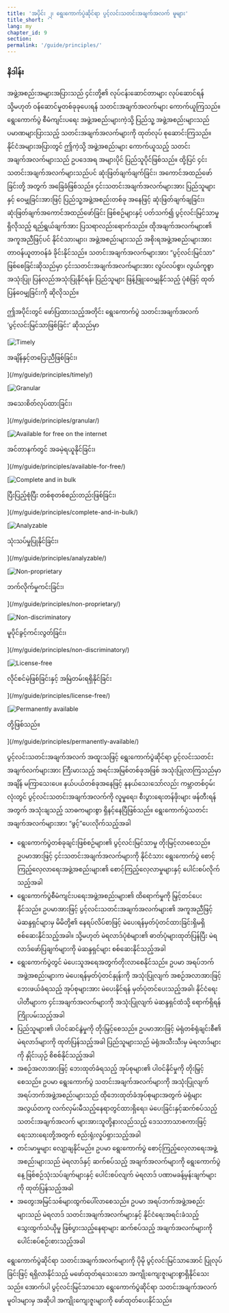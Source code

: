 ```yaml
---
title: 'အပိုင်း ၂၊ ရွေးကောက်ပွဲဆိုင်ရာ ပွင့်လင်းသတင်းအချက်အလက် မူများ'
title_short: ''
lang: my
chapter_id: 9
section: 
permalink: '/guide/principles/'
---
```


### နိဒါန်း

အဖွဲ့အစည်းအများအပြားသည် ၄င်းတို့၏ လုပ်ငန်းဆောင်တာများ လုပ်ဆောင်ရန် သို့မဟုတ် ဝန်ဆောင်မှုတစ်ခုခုပေးရန် သတင်းအချက်အလက်များ ကောက်ယူကြသည်။ ရွေးကောက်ပွဲ စီမံကျင်းပရေး အဖွဲ့အစည်းများကဲ့သို့ ပြည်သူ့ အဖွဲ့အစည်းများသည် ပမာဏများပြားသည့် သတင်းအချက်အလက်များကို ထုတ်လုပ် စုဆောင်းကြသည်။ နိုင်ငံအများအပြားတွင် ဤကဲ့သို့ အဖွဲ့အစည်းများ ကောက်ယူသည့် သတင်းအချက်အလက်များသည် ဥပဒေအရ အများပိုင် ပြည်သူပိုင်ဖြစ်သည်။ ထို့ပြင် ၄င်းသတင်းအချက်အလက်များသည်ပင် ဆုံးဖြတ်ချက်ချက်ခြင်း၊ အကောင်အထည်ဖော်ခြင်းတို့ အတွက် အခြေခံဖြစ်သည်။ ၄င်းသတင်းအချက်အလက်များအား ပြည်သူများနှင့် ဝေမျှခြင်းအားဖြင့် ပြည်သူ့အဖွဲ့အစည်းတစ်ခု အနေဖြင့် ဆုံးဖြတ်ချက်ချခြင်း၊ ဆုံးဖြတ်ချက်အကောင်အထည်ဖော်ခြင်း ဖြစ်စဉ်များနှင့် ပတ်သက်၍ ပွင့်လင်းမြင်သာမှုရှိလိုသည့် ရည်ရွယ်ချက်အား ပြသရာလည်းရောက်သည်။ ထိုအချက်အလက်များ၏ အကူအညီဖြင့်ပင် နိုင်ငံသားများ၊ အဖွဲ့အစည်းများသည် အစိုးရအဖွဲ့အစည်းများအား တာဝန်ယူတာဝန်ခံ ခိုင်းနိုင်သည်။ သတင်းအချက်အလက်များအား “ပွင့်လင်းမြင်သာ” ဖြစ်စေခြင်းဆိုသည်မှာ ၄င်းသတင်းအချက်အလက်များအား လွပ်လပ်စွာ၊ လွယ်ကူစွာ အသုံးပြု၊ ပြန်လည်အသုံးပြုနိုင်ရန်၊ ပြည်သူများ ဖြန့်ဖြူးဝေမျှနိုင်သည့် ပုံစံဖြင့် ထုတ်ပြန်ဝေမျှခြင်းကို ဆိုလိုသည်။

ဤအပိုင်းတွင် ဖော်ပြထားသည့်အတိုင်း ရွေးကောက်ပွဲ သတင်းအချက်အလက် ‘ပွင့်လင်းမြင်သာဖြစ်ခြင်း’ ဆိုသည်မှာ

[![Timely](/images/inventory/principles/timely.png)

အချိန်နှင့်တပြေးညီဖြစ်ခြင်း၊

](/my/guide/principles/timely/)

[![Granular](/images/inventory/principles/granular.png)

အသေးစိတ်လုပ်ထားခြင်း၊

](/my/guide/principles/granular/)

[![Available for free on the internet](/images/inventory/principles/available-for-free.png)

အင်တာနက်တွင် အခမဲ့ရယူနိုင်ခြင်း၊

](/my/guide/principles/available-for-free/)

[![Complete and in bulk](/images/inventory/principles/complete-and-in-bulk.png)

ပြီးပြည့်စုံပြီး တစ်စုတစ်စည်းတည်းဖြစ်ခြင်း၊

](/my/guide/principles/complete-and-in-bulk/)

[![Analyzable](/images/inventory/principles/analyzable.png)

သုံးသပ်မှုပြုနိုင်ခြင်း၊

](/my/guide/principles/analyzable/)

[![Non-proprietary](/images/inventory/principles/non-proprietary.png)

ဘက်လိုက်မှုကင်းခြင်း၊

](/my/guide/principles/non-proprietary/)

[![Non-discriminatory](/images/inventory/principles/non-discriminatory.png)

မူပိုင်ခွင့်ကင်းလွတ်ခြင်း၊

](/my/guide/principles/non-discriminatory/)

[![License-free](/images/inventory/principles/license-free.png)

လိုင်စင်မဲ့ဖြစ်ခြင်းနှင့် အမြဲတမ်းရရှိနိုင်ခြင်း

](/my/guide/principles/license-free/)

[![Permanently available](/images/inventory/principles/permanently-available.png)

တို့ဖြစ်သည်။

](/my/guide/principles/permanently-available/)

ပွင့်လင်းသတင်းအချက်အလက် အထူးသဖြင့် ရွေးကောက်ပွဲဆိုင်ရာ ပွင့်လင်းသတင်းအချက်လက်များအား ကြီးမားသည့် အရင်းအမြစ်တစ်ခုအဖြစ် အသုံးပြုလာကြသည်မှာ အချိန် မကြာသေးပေ။ နယ်ပယ်တစ်ခုအနေဖြင့် နုနယ်သေးသော်လည်း ကမ္ဘာတစ်ဝှမ်းလုံးတွင် ပွင့်လင်းသတင်းအချက်အလက်ကို လူမှုရေး၊ စီးပွားရေးတန်ဖိုးများ ဖန်တီးရန်အတွက် အသုံးချသည့် သာဓကများစွာ ရှိနင့်နေပြီဖြစ်သည်။ ရွေးကောက်ပွဲသတင်းအချက်အလက်များအား “ဖွင့်”ပေးလိုက်သည့်အခါ

*   ရွေးကောက်ပွဲတစ်ခုချင်းဖြစ်စဉ်များ၏ ပွင့်လင်းမြင်သာမှု တိုးမြင့်လာစေသည်။ ဥပမာအားဖြင့် ၄င်းသတင်းအချက်အလက်များကို နိုင်ငံသား ရွေးကောက်ပွဲ စောင့်ကြည့်လေ့လာရေးအဖွဲ့အစည်းများ၏ စောင့်ကြည့်လေ့လာမှုများနှင့် ပေါင်းစပ်လိုက်သည့်အခါ
*   ရွေးကောက်ပွဲစီမံကျင်းပရေးအဖွဲ့အစည်းများ၏ ထိရောက်မှုကို မြှင့်တင်ပေးနိုင်သည်။ ဥပမာအားဖြင့် ပွင့်လင်းသတင်းအချက်အလက်များ၏ အကူအညီဖြင့် မဲဆန္ဒရှင်များမှ မိမိတို့၏ နေရပ်လိပ်စာဖြင့် မဲပေးရန်မှတ်ပုံတင်ထားခြင်းရှိမရှိ စစ်ဆေးနိုင်သည့်အခါ။ သို့မဟုတ် မဲရလာဒ်ပုံစံများ၏ ဓာတ်ပုံများထုတ်ပြန်ပြီး မဲရလာဒ်ဖော်ပြချက်များကို မဲဆန္ဒရှင်များ စစ်ဆေးနိုင်သည့်အခါ
*   ရွေးကောက်ပွဲတွင် မဲပေးသူအရေအတွက်တိုးလာစေနိုင်သည်။ ဥပမာ အရပ်ဘက်အဖွဲ့အစည်းများက မဲပေးရန်မှတ်ပုံတင်နှုန်းကို အသုံးပြုလျက် အစဉ်အလာအားဖြင့် ဘေးဖယ်ခံရသည့် အုပ်စုများအား မဲပေးနိုင်ရန် မှတ်ပုံတင်ပေးသည့်အခါ၊ နိုင်ငံရေးပါတီများက ၄င်းအချက်အလက်များကို အသုံးပြုလျက် မဲဆန္ဒရှင်ထံသို့ ရောက်ရှိရန်ကြိုးပမ်းသည့်အခါ
*   ပြည်သူများ၏ ပါဝင်ဆင်နွဲမှုကို တိုးမြှင့်စေသည်။ ဥပမာအားဖြင့် မဲရုံတစ်ရုံချင်းစီ၏ မဲရလာဒ်များကို ထုတ်ပြန်သည့်အခါ ပြည်သူများသည် မဲရုံအသီးသီးမှ မဲရလာဒ်များကို နှိုင်းယှဉ် စိစစ်နိုင်သည့်အခါ
*   အစဉ်အလာအားဖြင့် ဘေးထုတ်ခံရသည့် အုပ်စုများ၏ ပါဝင်နိုင်မှုကို တိုးမြှင့်စေသည်။ ဥပမာ ရွေးကောက်ပွဲ သတင်းအချက်အလက်များကို အသုံးပြုလျက် အရပ်ဘက်အဖွဲ့အစည်းများသည် ထိုဘေးထုတ်ခံအုပ်စုများအတွက် မဲရုံများ အလွယ်တကူ လက်လှမ်းမီသည့်နေရာတွင်ထားရှိရေး၊ မဲပေးခြင်းနှင့်ဆက်စပ်သည့် သတင်းအချက်အလက် များအား ​သူတို့နားလည်သည့် ဒေသဘာသာစကားဖြင့် ရေးသားရေးတို့အတွက် စည်းရုံးလှုပ်ရှားသည့်အခါ
*   တင်းမာမှုများ လျော့ချနိုင်မည်။ ဥပမာ ရွေးကောက်ပွဲ စောင့်ကြည့်လေ့လာရေးအဖွဲ့အစည်းများသည် မဲရလာဒ်နှင့် ဆက်စပ်သည့် အချက်အလက်များကို ရွေးကောက်ပွဲနေ့ ဖြစ်စဉ်သုံးသပ်ချက်များနှင့် ပေါင်းစပ်လျက် မဲရလာဒ် ပဏာမခန့်မှန်းချက်များကို ထုတ်ပြန်သည့်အခါ
*   အတွေးအမြင်သစ်များထွက်ပေါ်လာစေသည်။ ဥပမာ အရပ်ဘက်အဖွဲ့အစည်းများသည် မဲရလာဒ် သတင်းအချက်အလက်များနှင့် နိုင်ငံရေးအရင်းခံသည့် သွေးထွက်သံယိုမှု ဖြစ်ပွားသည့်နေရာများ ဆက်စပ်သည့် အချက်အလက်များကို ပေါင်းစပ်စဉ်းစားသည့်အခါ

ရွေးကောက်ပွဲဆိုင်ရာ သတင်းအချက်အလက်များကို ပိုမို ပွင့်လင်းမြင်သာအောင် ပြုလုပ်ခြင်းဖြင့် ရရှိလာနိုင်သည့် မဖော်ထုတ်ရသေးသော အကျိုးကျေးဇူးများစွာရှိနိုင်သေးသည်။ အောက်ပါ ပွင့်လင်းမြင်သာသော ရွေးကောက်ပွဲဆိုင်ရာ သတင်းအချက်အလက် မူဝါဒများမှ အဆိုပါ အကျိုးကျေးဇူးများကို ဖော်ထုတ်ပေးနိုင်သည်။
